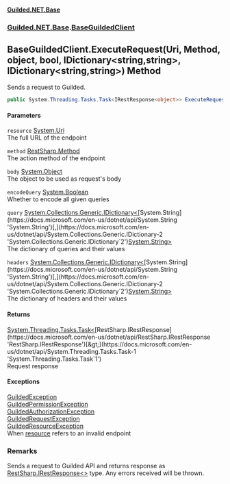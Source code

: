 
#### [Guilded.NET.Base](Guilded_NET_Base 'Guilded_NET_Base')
### [Guilded.NET.Base](Guilded_NET_Base#Guilded_NET_Base 'Guilded.NET.Base').[BaseGuildedClient](BaseGuildedClient 'Guilded.NET.Base.BaseGuildedClient')
## BaseGuildedClient.ExecuteRequest(Uri, Method, object, bool, IDictionary&lt;string,string&gt;, IDictionary&lt;string,string&gt;) Method
Sends a request to Guilded.  
```csharp
public System.Threading.Tasks.Task<IRestResponse<object>> ExecuteRequest(System.Uri resource, Method method, object body=null, bool encodeQuery=true, System.Collections.Generic.IDictionary<string,string> query=null, System.Collections.Generic.IDictionary<string,string> headers=null);
```

#### Parameters
<a name='Guilded_NET_Base_BaseGuildedClient_ExecuteRequest(System_Uri_Method_object_bool_System_Collections_Generic_IDictionary_string_string__System_Collections_Generic_IDictionary_string_string_)_resource'></a>
`resource` [System.Uri](https://docs.microsoft.com/en-us/dotnet/api/System.Uri 'System.Uri')  
The full URL of the endpoint
  
<a name='Guilded_NET_Base_BaseGuildedClient_ExecuteRequest(System_Uri_Method_object_bool_System_Collections_Generic_IDictionary_string_string__System_Collections_Generic_IDictionary_string_string_)_method'></a>
`method` [RestSharp.Method](https://docs.microsoft.com/en-us/dotnet/api/RestSharp.Method 'RestSharp.Method')  
The action method of the endpoint
  
<a name='Guilded_NET_Base_BaseGuildedClient_ExecuteRequest(System_Uri_Method_object_bool_System_Collections_Generic_IDictionary_string_string__System_Collections_Generic_IDictionary_string_string_)_body'></a>
`body` [System.Object](https://docs.microsoft.com/en-us/dotnet/api/System.Object 'System.Object')  
The object to be used as request's body
  
<a name='Guilded_NET_Base_BaseGuildedClient_ExecuteRequest(System_Uri_Method_object_bool_System_Collections_Generic_IDictionary_string_string__System_Collections_Generic_IDictionary_string_string_)_encodeQuery'></a>
`encodeQuery` [System.Boolean](https://docs.microsoft.com/en-us/dotnet/api/System.Boolean 'System.Boolean')  
Whether to encode all given queries
  
<a name='Guilded_NET_Base_BaseGuildedClient_ExecuteRequest(System_Uri_Method_object_bool_System_Collections_Generic_IDictionary_string_string__System_Collections_Generic_IDictionary_string_string_)_query'></a>
`query` [System.Collections.Generic.IDictionary&lt;](https://docs.microsoft.com/en-us/dotnet/api/System.Collections.Generic.IDictionary-2 'System.Collections.Generic.IDictionary`2')[System.String](https://docs.microsoft.com/en-us/dotnet/api/System.String 'System.String')[,](https://docs.microsoft.com/en-us/dotnet/api/System.Collections.Generic.IDictionary-2 'System.Collections.Generic.IDictionary`2')[System.String](https://docs.microsoft.com/en-us/dotnet/api/System.String 'System.String')[&gt;](https://docs.microsoft.com/en-us/dotnet/api/System.Collections.Generic.IDictionary-2 'System.Collections.Generic.IDictionary`2')  
The dictionary of queries and their values
  
<a name='Guilded_NET_Base_BaseGuildedClient_ExecuteRequest(System_Uri_Method_object_bool_System_Collections_Generic_IDictionary_string_string__System_Collections_Generic_IDictionary_string_string_)_headers'></a>
`headers` [System.Collections.Generic.IDictionary&lt;](https://docs.microsoft.com/en-us/dotnet/api/System.Collections.Generic.IDictionary-2 'System.Collections.Generic.IDictionary`2')[System.String](https://docs.microsoft.com/en-us/dotnet/api/System.String 'System.String')[,](https://docs.microsoft.com/en-us/dotnet/api/System.Collections.Generic.IDictionary-2 'System.Collections.Generic.IDictionary`2')[System.String](https://docs.microsoft.com/en-us/dotnet/api/System.String 'System.String')[&gt;](https://docs.microsoft.com/en-us/dotnet/api/System.Collections.Generic.IDictionary-2 'System.Collections.Generic.IDictionary`2')  
The dictionary of headers and their values
  

#### Returns
[System.Threading.Tasks.Task&lt;](https://docs.microsoft.com/en-us/dotnet/api/System.Threading.Tasks.Task-1 'System.Threading.Tasks.Task`1')[RestSharp.IRestResponse](https://docs.microsoft.com/en-us/dotnet/api/RestSharp.IRestResponse 'RestSharp.IRestResponse')[&gt;](https://docs.microsoft.com/en-us/dotnet/api/System.Threading.Tasks.Task-1 'System.Threading.Tasks.Task`1')  
Request response

#### Exceptions
[GuildedException](GuildedException 'Guilded.NET.Base.GuildedException')  
[GuildedPermissionException](GuildedPermissionException 'Guilded.NET.Base.GuildedPermissionException')  
[GuildedAuthorizationException](GuildedAuthorizationException 'Guilded.NET.Base.GuildedAuthorizationException')  
[GuildedRequestException](GuildedRequestException 'Guilded.NET.Base.GuildedRequestException')  
[GuildedResourceException](GuildedResourceException 'Guilded.NET.Base.GuildedResourceException')  
When [resource](BaseGuildedClient_ExecuteRequest(Uri_Method_object_bool_IDictionary_string_string__IDictionary_string_string_)#Guilded_NET_Base_BaseGuildedClient_ExecuteRequest(System_Uri_Method_object_bool_System_Collections_Generic_IDictionary_string_string__System_Collections_Generic_IDictionary_string_string_)_resource 'Guilded.NET.Base.BaseGuildedClient.ExecuteRequest(System.Uri, Method, object, bool, System.Collections.Generic.IDictionary&lt;string,string&gt;, System.Collections.Generic.IDictionary&lt;string,string&gt;).resource') refers to an invalid endpoint
### Remarks
Sends a request to Guilded API and returns response as [RestSharp.IRestResponse&lt;&gt;](https://docs.microsoft.com/en-us/dotnet/api/RestSharp.IRestResponse-1 'RestSharp.IRestResponse`1') type. Any errors received will be thrown.
